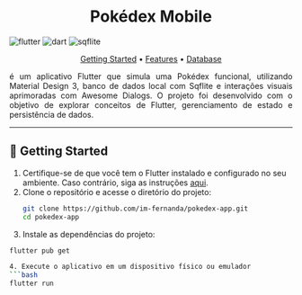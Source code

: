 [FLUTTER_BADGE]: https://img.shields.io/badge/flutter-%2302569B.svg?style=for-the-badge&logo=flutter&logoColor=white
[DART_BADGE]: https://img.shields.io/badge/dart-%230175C2.svg?style=for-the-badge&logo=dart&logoColor=white
[SQFLITE_BADGE]: https://img.shields.io/badge/sqflite-%2312100E.svg?style=for-the-badge&logo=sqlite&logoColor=white

<h1 align="center" style="font-weight: bold;"> Pokédex Mobile </h1>

![flutter][FLUTTER_BADGE]
![dart][DART_BADGE]
![sqflite][SQFLITE_BADGE]


<p align="center">
  <a href="#started">Getting Started</a> • 
  <a href="#features">Features</a> • 
  <a href="#database">Database</a>
</p>

<p align="justify">
é um aplicativo Flutter que simula uma Pokédex funcional, utilizando Material Design 3, banco de dados local com Sqflite e interações visuais aprimoradas com Awesome Dialogs. O projeto foi desenvolvido com o objetivo de explorar conceitos de Flutter, gerenciamento de estado e persistência de dados.
</p>

---

<h2 id="started">🚀 Getting Started</h2>

1. Certifique-se de que você tem o Flutter instalado e configurado no seu ambiente. Caso contrário, siga as instruções [aqui](https://docs.flutter.dev/get-started/install).
2. Clone o repositório e acesse o diretório do projeto:
   ```bash
   git clone https://github.com/im-fernanda/pokedex-app.git
   cd pokedex-app
3. Instale as dependências do projeto:
  ```bash
  flutter pub get

4. Execute o aplicativo em um dispositivo físico ou emulador
```bash
  flutter run
